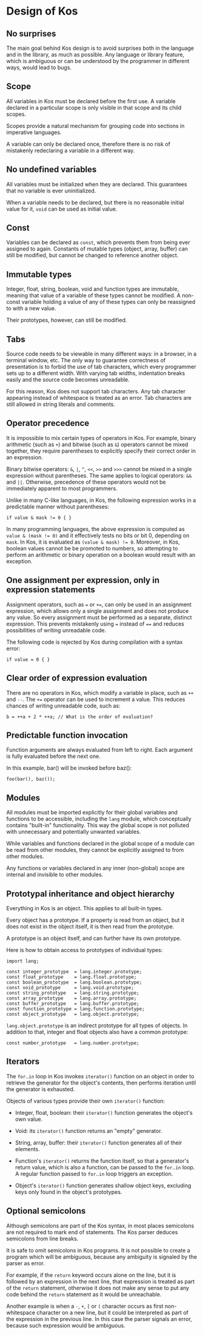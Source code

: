 ﻿Design of Kos
=============

No surprises
------------

The main goal behind Kos design is to avoid surprises both in the language and
in the library, as much as possible.  Any language or library feature, which is
ambiguous or can be understood by the programmer in different ways, would lead
to bugs.


Scope
-----

All variables in Kos must be declared before the first use.  A variable
declared in a particular scope is only visible in that scope and its
child scopes.

Scopes provide a natural mechanism for grouping code into sections in imperative
languages.

A variable can only be declared once, therefore there is no risk of mistakenly
redeclaring a variable in a different way.


No undefined variables
----------------------

All variables must be initialized when they are declared.  This guarantees
that no variable is ever uninitialized.

When a variable needs to be declared, but there is no reasonable initial value
for it, `void` can be used as initial value.


Const
-----

Variables can be declared as `const`, which prevents them from being ever
assigned to again.  Constants of mutable types (object, array, buffer)
can still be modified, but cannot be changed to reference another object.


Immutable types
---------------

Integer, float, string, boolean, void and function types are immutable,
meaning that value of a variable of these types cannot be modified.
A non-const variable holding a value of any of these types can only be
reassigned to with a new value.

Their prototypes, however, can still be modified.


Tabs
----

Source code needs to be viewable in many different ways: in a browser, in a
terminal window, etc.  The only way to guarantee correctness of presentation
is to forbid the use of tab characters, which every programmer sets up to
a different width.  With varying tab widths, indentation breaks easily and
the source code becomes unreadable.

For this reason, Kos does not support tab characters.  Any tab character
appearing instead of whitespace is treated as an error.  Tab characters are
still allowed in string literals and comments.


Operator precedence
-------------------

It is impossible to mix certain types of operators in Kos.  For example,
binary arithmetic (such as `+`) and bitwise (such as `&`) operators cannot be
mixed together, they require parentheses to explicitly specify their correct
order in an expression.

Binary bitwise operators: `&`, `|`, `^`, `<<`, `>>` and `>>>` cannot be mixed
in a single expression without parentheses.  The same applies to logical
operators: `&&` and `||`.  Otherwise, precedence of these operators would not
be immediately apparent to most programmers.

Unlike in many C-like languages, in Kos, the following expression works in
a predictable manner without parentheses:

    if value & mask != 0 { }

In many programming languages, the above expression is computed as
`value & (mask != 0)` and it effectively tests no bits or bit 0, depending
on `mask`.  In Kos, it is evaluated as `(value & mask) != 0`.  Moreover,
in Kos, boolean values cannot be be promoted to numbers, so attempting to
perform an arithmetic or binary operation on a boolean would result with
an exception.


One assignment per expression, only in expression statements
------------------------------------------------------------

Assignment operators, such as `=` or `+=`, can only be used in an assignment
expression, which allows only a single assignment and does not produce any
value.  So every assignment must be performed as a separate, distinct
expression.  This prevents mistakenly using `=` instead of `==` and reduces
possibilities of writing unreadable code.

The following code is rejected by Kos during compilation with a syntax error:

    if value = 0 { }


Clear order of expression evaluation
------------------------------------

There are no operators in Kos, which modify a variable in place, such as `++`
and `--`.  The `+=` operator can be used to increment a value.  This reduces
chances of writing unreadable code, such as:

    b = ++a + 2 * ++a; // What is the order of evaluation?


Predictable function invocation
-------------------------------

Function arguments are always evaluated from left to right.  Each argument is
fully evaluated before the next one.

In this example, bar() will be invoked before baz():

    foo(bar(), baz());


Modules
-------

All modules must be imported explicitly for their global variables and
functions to be accessible, including the `lang` module, which conceptually
contains "built-in" functionality.  This way the global scope is not polluted
with unnecessary and potentially unwanted variables.

While variables and functions declared in the global scope of a module can
be read from other modules, they cannot be explicitly assigned to from other
modules.

Any functions or variables declared in any inner (non-global) scope are
internal and invisible to other modules.


Prototypal inheritance and object hierarchy
-------------------------------------------

Everything in Kos is an object.  This applies to all built-in types.

Every object has a prototype.  If a property is read from an object,
but it does not exist in the object itself, it is then read from the
prototype.

A prototype is an object itself, and can further have its own prototype.

Here is how to obtain access to prototypes of individual types:

    import lang;

    const integer_prototype  = lang.integer.prototype;
    const float_prototype    = lang.float.prototype;
    const boolean_prototype  = lang.boolean.prototype;
    const void_prototype     = lang.void.prototype;
    const string_prototype   = lang.string.prototype;
    const array_prototype    = lang.array.prototype;
    const buffer_prototype   = lang.buffer.prototype;
    const function_prototype = lang.function.prototype;
    const object_prototype   = lang.object.prototype;

`lang.object.prototype` is an indirect prototype for all types of objects.
In addition to that, integer and float objects also have a common prototype:

    const number_prototype   = lang.number.prototype;


Iterators
---------

The `for`..`in` loop in Kos invokes `iterator()` function on an object in
order to retrieve the generator for the object's contents, then performs
iteration until the generator is exhausted.

Objects of various types provide their own `iterator()` function:

* Integer, float, boolean: their `iterator()` function generates the
  object's own value.

* Void: its `iterator()` function returns an "empty" generator.

* String, array, buffer: their `iterator()` function generates all of their
  elements.

* Function's `iterator()` returns the function itself, so that a generator's
  return value, which is also a function, can be passed to the `for`..`in`
  loop.  A regular function passed to `for`..`in` loop triggers an exception.

* Object's `iterator()` function generates shallow object keys, excluding
  keys only found in the object's prototypes.


Optional semicolons
-------------------

Although semicolons are part of the Kos syntax, in most places semicolons are
not required to mark end of statements.  The Kos parser deduces semicolons from
line breaks.

It is safe to omit semicolons in Kos programs.  It is not possible to create
a program which will be ambiguous, because any ambiguity is signaled by
the parser as error.

For example, if the `return` keyword occurs alone on the line, but it is
followed by an expression in the next line, that expression is treated as part
of the `return` statement, otherwise it does not make any sense to put any code
behind the `return` statement as it would be unreachable.

Another example is when a `-`, `+`, `[` or `(` character occurs as first
non-whitespace character on a new line, but it could be interpreted as part
of the expression in the previous line.  In this case the parser signals an
error, because such expression would be ambiguous.
